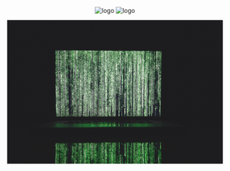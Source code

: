 <center>
<div class="logo-layer logo-animation">

![logo](https://www.ideasoft.com.tr/wp-content/uploads/2022/05/EDM-Transparan-Logo.png ':size=200x100 :class=edmLogo')
![logo](https://www.atlanticvalleypartners.com/_next/static/media/Logo.fb3e83ea.png ':size=200x100 :class=partnerLogo')

</div>

</center>



![](_media/cover-bg.jpg)

